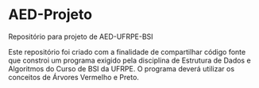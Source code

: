 AED-Projeto
===========

Repositório para projeto de AED-UFRPE-BSI

Este repositório foi criado com a finalidade de compartilhar código fonte que constroi um programa exigido pela disciplina
de Estrutura de Dados e Algoritmos do Curso de BSI da UFRPE.
O programa deverá utilizar os conceitos de Árvores Vermelho e Preto.

